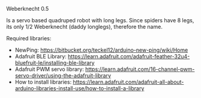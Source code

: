 Weberknecht 0.5

Is a servo based quadruped robot with long legs. Since spiders have 8 legs, its only 1/2 Weberknecht (daddy longlegs), therefore the name.

Required libraries:
- NewPing: https://bitbucket.org/teckel12/arduino-new-ping/wiki/Home
- Adafruit BLE Library: https://learn.adafruit.com/adafruit-feather-32u4-bluefruit-le/installing-ble-library
- Adafruit PWM servo library: https://learn.adafruit.com/16-channel-pwm-servo-driver/using-the-adafruit-library
- How to install libraries: https://learn.adafruit.com/adafruit-all-about-arduino-libraries-install-use/how-to-install-a-library
